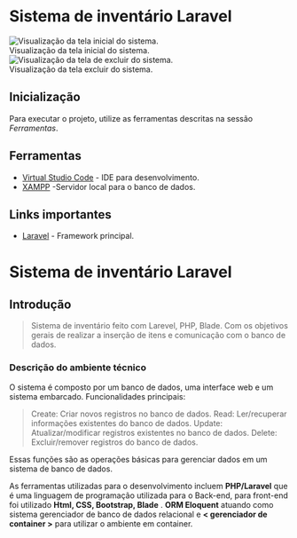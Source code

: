 # Sistema de inventário Laravel
<fig>
<img src="https://github.com/selogerkkk/laravel-crud/assets/101962124/f1ee7093-b9e5-4507-bfd7-6c301b77a459" alt="Visualização da tela inicial do sistema.">

<figcaption>Visualização da tela inicial do sistema.</figcaption>
</fig>
<fig>
<img src="https://github.com/selogerkkk/laravel-crud/assets/101962124/d51c3c9e-e2d4-40cc-9a1c-4e6a1a05a699" alt="Visualização da tela de excluir do sistema.">


<figcaption>Visualização da tela excluir do sistema.</figcaption>
</fig>

## Inicialização
Para executar o projeto, utilize as ferramentas descritas na sessão *Ferramentas*.

## Ferramentas
* [Virtual Studio Code](https://code.visualstudio.com/download/) - IDE para desenvolvimento.
* [XAMPP](https://www.apachefriends.org/pt_br/download.html) -Servidor local para o banco de dados.

## Links importantes
* [Laravel](https://laravel.com/) -  Framework principal.

# Sistema de inventário Laravel

## Introdução

> Sistema de inventário feito com Larevel, PHP, Blade.
Com os objetivos gerais de realizar a inserção de itens e comunicação com o banco de dados. 

### Descrição do ambiente técnico

O sistema é composto por um banco de dados, uma interface web e um sistema embarcado. Funcionalidades principais:

>Create: Criar novos registros no banco de dados.
>Read: Ler/recuperar informações existentes do banco de dados.
>Update: Atualizar/modificar registros existentes no banco de dados.
>Delete: Excluir/remover registros do banco de dados.

Essas funções são as operações básicas para gerenciar dados em um sistema de banco de dados.

As ferramentas utilizadas para o desenvolvimento incluem **PHP/Laravel** que é uma linguagem de programação utilizada para o Back-end, para front-end foi utilizado **Html, CSS, Bootstrap, Blade** . **ORM Eloquent** atuando como sistema gerenciador de banco de dados relacional e **< gerenciador de container >** para utilizar o ambiente em container.

